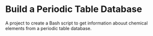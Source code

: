 # Build a Periodic Table Database
A project to create a Bash script to get information abouut chemical elements from a periodic table database.
